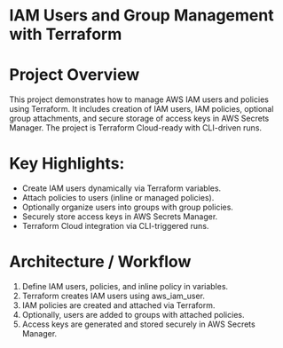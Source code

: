 # IAM Users and Group Management with Terraform


# Project Overview
 This project demonstrates how to manage AWS IAM users and policies using Terraform. It includes creation of IAM users, IAM policies, optional group attachments, and secure storage of access keys in AWS Secrets Manager. The project is Terraform Cloud-ready with CLI-driven runs.


# Key Highlights:
- Create IAM users dynamically via Terraform variables.
- Attach policies to users (inline or managed policies).
- Optionally organize users into groups with group policies.
- Securely store access keys in AWS Secrets Manager.
- Terraform Cloud integration via CLI-triggered runs.


# Architecture / Workflow
1. Define IAM users, policies, and inline policy in variables.
2. Terraform creates IAM users using aws_iam_user.
3. IAM policies are created and attached via Terraform.
4. Optionally, users are added to groups with attached policies.
5. Access keys are generated and stored securely in AWS Secrets Manager.